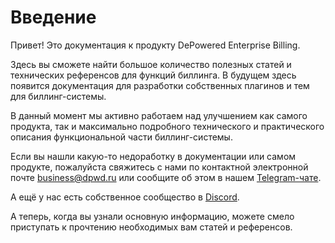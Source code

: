 # Введение

Привет! Это документация к продукту DePowered Enterprise Billing.

Здесь вы сможете найти большое количество полезных статей и технических референсов для функций биллинга. В будущем здесь появится документация для разработки собственных плагинов и тем для биллинг-системы.

В данный момент мы активно работаем над улучшением как самого продукта, так и максимально подробного технического и практического описания функциональной части биллинг-системы.

Если вы нашли какую-то недоработку в документации или самом продукте, пожалуйста свяжитесь с нами по контактной электронной почте business@dpwd.ru или сообщите об этом в нашем [Telegram-чате](https://t.me/depowered_chat).

А ещё у нас есть собственное сообщество в [Discord](https://discord.gg/vecxF66qvB).

А теперь, когда вы узнали основную информацию, можете смело приступать к прочтению необходимых вам статей и референсов.
